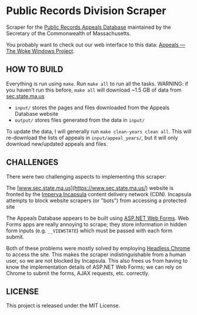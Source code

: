 # Public Records Division Scraper

Scraper for the [Public Records Appeals Database](https://www.sec.state.ma.us/AppealsWeb/AppealsStatus.aspx) maintained by the Secretary of the Commonwealth of Massachusetts.

You probably want to check out our web interface to this data: [Appeals — The Woke Windows Project](https://www.wokewindows.org/appeals).

## HOW TO BUILD
Everything is run using `make`. Run `make all` to run all the tasks. WARNING: if you haven't run this before, `make all` will download ~1.5 GB of data from [sec.state.ma.us](https://www.sec.state.ma.us/)

* `input/` stores the pages and files downloaded from the Appeals Database website
* `output/` stores files generated from the data in `input/`

To update the data, I will generally run `make clean-years clean all`. This will re-download the lists of appeals in `input/appeal_years/`, but it will only download new/updated appeals and files.

## CHALLENGES
There were two challenging aspects to implementing this scraper:

The [www.sec.state.ma.us](https://www.sec.state.ma.us/) website is fronted by the [Imperva Incapsula](https://en.wikipedia.org/wiki/Incapsula) content delivery network (CDN). Incapsula attempts to block website scrapers (or "bots") from accessing a protected site

The Appeals Database appears to be built using [ASP.NET Web Forms](https://en.wikipedia.org/wiki/ASP.NET_Web_Forms). Web Forms apps are really annoying to scrape; they store information in hidden form inputs (e.g. `__VIEWSTATE`) which must be passed with each form submit.

Both of these problems were mostly solved by employing [Headless Chrome](https://developers.google.com/web/updates/2017/04/headless-chrome) to access the site. This makes the scraper indistinguishable from a human user, so we are not blocked by Incapsula. This also frees us from having to know the implementation details of ASP.NET Web Forms; we can rely on Chrome to submit the forms, AJAX requests, etc. correctly.

## LICENSE
This project is released under the MIT License.
